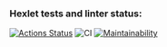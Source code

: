 ### Hexlet tests and linter status:
[![Actions Status](https://github.com/SibirskayaDaria/frontend-project-46/workflows/hexlet-check/badge.svg)](https://github.com/SibirskayaDaria/frontend-project-46/actions)
![CI](https://github.com/SibirskayaDaria/frontend-project-46/workflows/main/badge.svg)
[![Maintainability](https://api.codeclimate.com/v1/badges/<YOUR_CODECLIMATE_BADGE_UUID>/maintainability)](https://codeclimate.com/github/SibirskayaDaria/frontend-project-46/maintainability)

